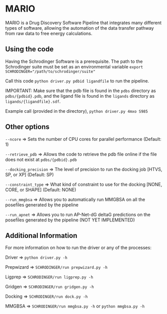 # MARIO

MARIO is a Drug Discovery Software Pipeline that integrates many different types of software, allowing the automation of the data transfer pathway from raw data to free energy calculations.

## Using the code

Having the Schrodinger Software is a prerequisite. The path to the Schrodinger suite must be set as an environmental variable `export SCHRODINGER="/path/to/schrodinger/suite"`

Call this code `python driver.py pdbid ligandfile` to run the pipeline.

IMPORTANT: Make sure that the pdb file is found in the `pdbs` directory as `pdbs/{pdbid}.pdb`, and the ligand file is found in the `ligands` directory as `ligands/{ligandfile}.sdf`.

Example call (provided in the directory), `python driver.py 4mxo S985`

## Other options

`--ncore` => Sets the number of CPU cores for parallel performance (Default: 1)

`--retrieve_pdb` => Allows the code to retrieve the pdb file online if the file does not exist at `pdbs/{pdbid}.pdb`

`--docking_precision` => The level of precision to run the docking job [HTVS, SP, or XP] (Default: SP)

`--constraint_type` => What kind of constraint to use for the docking [NONE, CORE, or SHAPE] (Default: NONE)

`--run_mmgbsa` => Allows you to automatically run MMGBSA on all the posefiles generated by the pipeline

`--run_apnet` => Allows you to run AP-Net-dG deltaG predictions on the posefiles generated by the pipeline (NOT YET IMPLEMENTED)

## Additional Information

For more information on how to run the driver or any of the processes:

Driver => `python driver.py -h`

Prepwizard => `SCHRODINGER/run prepwizard.py -h`

Ligprep => `SCHRODINGER/run ligprep.py -h`

Gridgen => `SCHRODINGER/run gridgen.py -h`

Docking => `SCHRODINGER/run dock.py -h`

MMGBSA => `SCHRODINGER/run mmgbsa.py -h` or `python mmgbsa.py -h`
